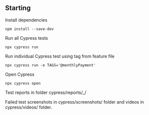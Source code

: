## Starting

Install dependencies

```
npm install --save-dev
```

Run all Cypress tests

```
npx cypress run
```

Run individual Cypress test using tag from feature file

```
npx cypress run -e TAGS='@monthlyPayment'
```

Open Cypress

```
npx cypress open
```

Test reports in folder cypress/reports/\_/

Failed test screenshots in cypress/screenshots/ folder and videos in cypress/videos/ folder.
